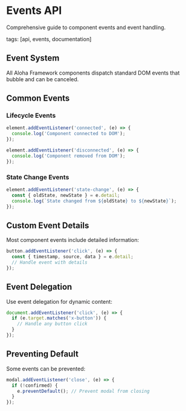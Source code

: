 # Events API

Comprehensive guide to component events and event handling.

tags: [api, events, documentation]

## Event System

All Aloha Framework components dispatch standard DOM events that bubble and can be canceled.

## Common Events

### Lifecycle Events

```javascript
element.addEventListener('connected', (e) => {
  console.log('Component connected to DOM');
});

element.addEventListener('disconnected', (e) => {
  console.log('Component removed from DOM');
});
```

### State Change Events

```javascript
element.addEventListener('state-change', (e) => {
  const { oldState, newState } = e.detail;
  console.log(`State changed from ${oldState} to ${newState}`);
});
```

## Custom Event Details

Most component events include detailed information:

```javascript
button.addEventListener('click', (e) => {
  const { timestamp, source, data } = e.detail;
  // Handle event with details
});
```

## Event Delegation

Use event delegation for dynamic content:

```javascript
document.addEventListener('click', (e) => {
  if (e.target.matches('x-button')) {
    // Handle any button click
  }
});
```

## Preventing Default

Some events can be prevented:

```javascript
modal.addEventListener('close', (e) => {
  if (!confirmed) {
    e.preventDefault(); // Prevent modal from closing
  }
});
```